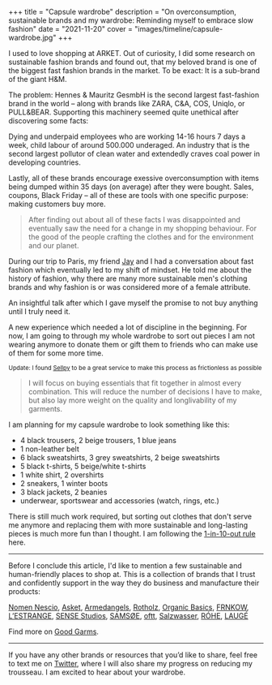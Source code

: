 +++
title = "Capsule wardrobe"
description = "On overconsumption, sustainable brands and my wardrobe: Reminding myself to embrace slow fashion"
date = "2021-11-20"
cover = "images/timeline/capsule-wardrobe.jpg"
+++

I used to love shopping at ARKET. Out of curiosity, I did some research on sustainable fashion brands and found out, that my beloved brand is one of the biggest fast fashion brands in the market. To be exact: It is a sub-brand of the giant H&M.

The problem: Hennes & Mauritz GesmbH is the second largest fast-fashion brand in the world – along with brands like ZARA, C&A, COS, Uniqlo, or PULL&BEAR. Supporting this machinery seemed quite unethical after discovering some facts:

Dying and underpaid employees who are working 14-16 hours 7 days a week, child labour of around 500.000 underaged. An industry that is the second largest pollutor of clean water and extendedly craves coal power in developing countries.

Lastly, all of these brands encourage exessive overconsumption with items being dumped within 35 days (on average) after they were bought. Sales, coupons, Black Friday – all of these are tools with one specific purpose: making customers buy more.

> After finding out about all of these facts I was disappointed and eventually saw the need for a change in my shopping behaviour. For the good of the people crafting the clothes and for the environment and our planet.

During our trip to Paris, my friend [Jay](https://twitter.com/_jayflores28) and I had a conversation about fast fashion which eventually led to my shift of mindset. He told me about the history of fashion, why there are many more sustainable men's clothing brands and why fashion is or was considered more of a female attribute.

An insightful talk after which I gave myself the promise to not buy anything until I truly need it.

A new experience which needed a lot of discipline in the beginning. For now, I am going to through my whole wardrobe to sort out pieces I am not wearing anymore to donate them or gift them to friends who can make use of them for some more time.

<small>Update: I found <a href="https://sellpy.de" target="_blank">Sellpy</a> to be a great service to make this process as frictionless as possible</small>

> I will focus on buying essentials that fit together in almost every combination. This will reduce the number of decisions I have to make, but also lay more weight on the quality and longlivability of my garments. 

I am planning for my capsule wardrobe to look something like this:

- 4 black trousers, 2 beige trousers, 1 blue jeans
- 1 non-leather belt
- 6 black sweatshirts, 3 grey sweatshirts, 2 beige sweatshirts
- 5 black t-shirts, 5 beige/white t-shirts
- 1 white shirt, 2 overshirts
- 2 sneakers, 1 winter boots
- 3 black jackets, 2 beanies
- underwear, sportswear and accessories (watch, rings, etc.)

There is still much work required, but sorting out clothes that don't serve me anymore and replacing them with more sustainable and long-lasting pieces is much more fun than I thought. I am following the [1-in-10-out rule](https://www.theminimalists.com/in/) here.

---

Before I conclude this article, I'd like to mention a few sustainable and human-friendly places to shop at. This is a collection of brands that I trust and confidently support in the way they do business and manufacture their products:

[Nomen Nescio](https://nomennescio.fi), [Asket](https://asket.com), [Armedangels](https://armedangels.com), [Rotholz](https://rotholz-store.com), [Organic Basics](https://lowimpact.organicbasics.com), [FRNKOW](https://frnkow.com), [L’ESTRANGE](https://eu.lestrangelondon.com), [SENSE Studios](https://sensestudiosofficial.com), [SAMSØE](https://samsoe.com), [oftt](https://oftt.world), [Salzwasser](https://salzwasser.eu), [RÓHE](https://roheframes.com), [LAUGÉ](https://lauge.shop)

Find more on <a href="https://goodgarms.com/" target="_blank">Good Garms</a>.

---

If you have any other brands or resources that you’d like to share, feel free to text me on [Twitter](https://twitter.com/linusrogge), where I will also share my progress on reducing my trousseau. I am excited to hear about your wardrobe.